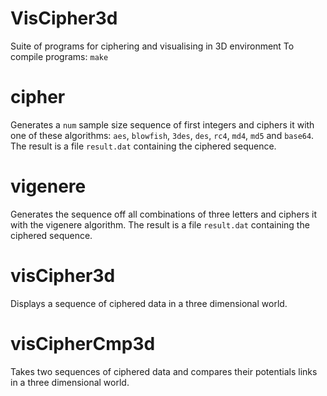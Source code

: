 VisCipher3d
===========
Suite of programs for ciphering and visualising in 3D environment
To compile programs: `make`
# cipher
Generates a `num` sample size sequence of first integers and ciphers it with one of these algorithms: `aes`, `blowfish`, `3des`, `des`, `rc4`, `md4`, `md5` and `base64`.
The result is a file `result.dat` containing the ciphered sequence.
# vigenere
Generates the sequence off all combinations of three letters and ciphers it with the vigenere algorithm.
The result is a file `result.dat` containing the ciphered sequence.
# visCipher3d
Displays a sequence of ciphered data in a three dimensional world.
# visCipherCmp3d
Takes two sequences of ciphered data and compares their potentials links in a three dimensional world.